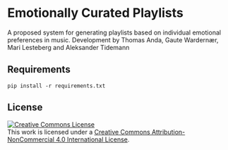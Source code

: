 # Emotionally Curated Playlists

A proposed system for generating playlists based on individual emotional preferences in music. Development by Thomas Anda, Gaute Wardernær, Mari Lesteberg and Aleksander Tidemann

## Requirements
```pip install -r requirements.txt```

## License
<a rel="license" href="http://creativecommons.org/licenses/by-nc/4.0/"><img alt="Creative Commons License" style="border-width:0" src="https://i.creativecommons.org/l/by-nc/4.0/88x31.png" /></a><br />This work is licensed under a <a rel="license" href="http://creativecommons.org/licenses/by-nc/4.0/">Creative Commons Attribution-NonCommercial 4.0 International License</a>.
